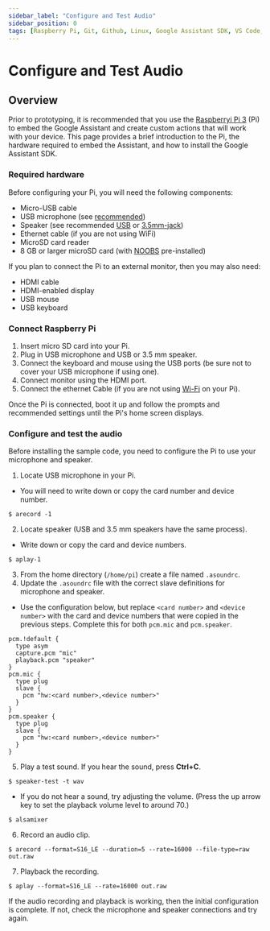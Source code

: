 ```yaml
---
sidebar_label: "Configure and Test Audio"
sidebar_position: 0
tags: [Raspberry Pi, Git, Github, Linux, Google Assistant SDK, VS Code, Google]
---
```


# Configure and Test Audio

<!-- :::note Note:

For this doc, I was the sole author. To write this Raspberry Pi configuration doc, I worked directly with Google engineers to test and configure the Pi to configuire and test the USB microphone/speaker.

The software and tools used to complete this doc can be found under **Tags** at the end of the doc.

::: -->

## Overview

Prior to prototyping, it is recommended that you use the [Raspberryi Pi 3](https://www.raspberrypi.org/products/raspberry-pi-3-model-b/)
(Pi) to embed the Google Assistant and create custom actions that will work with
your device. This page provides a brief introduction to the Pi, the hardware
required to embed the Assistant, and how to install the Google Assistant SDK.

### Required hardware

Before configuring your Pi, you will need the following components:

- Micro-USB cable
- USB microphone (see [recommended](https://www.adafruit.com/product/3367))
- Speaker (see recommended [USB](https://www.adafruit.com/products/3369) or [3.5mm-jack](https://www.sparkfun.com/products/14023))
- Ethernet cable (if you are not using WiFi)
- MicroSD card reader
- 8 GB or larger microSD card (with [NOOBS](https://www.raspberrypi.org/downloads/noobs/) pre-installed)

If you plan to connect the Pi to an external monitor, then you may also need:

- HDMI cable
- HDMI-enabled display
- USB mouse
- USB keyboard

### Connect Raspberry Pi

1. Insert micro SD card into your Pi.
2. Plug in USB microphone and USB or 3.5 mm speaker.
3. Connect the keyboard and mouse using the USB ports (be sure not to cover your
   USB microphone if using one).
4. Connect monitor using the HDMI port.
5. Connect the ethernet Cable (if you are not using [Wi-Fi](https://www.raspberrypi.org/documentation/configuration/wireless/desktop.md)
   on your Pi).

Once the Pi is connected, boot it up and follow the prompts and recommended
settings until the Pi's home screen displays.

### Configure and test the audio

Before installing the sample code, you need to configure the Pi to use your microphone and speaker.

1. Locate USB microphone in your Pi.

- You will need to write down or copy the card number and device number.

```
$ arecord -1
```

2. Locate speaker (USB and 3.5 mm speakers have the same process).

- Write down or copy the card and device numbers.

```
$ aplay-1
```

3. From the home directory (`/home/pi`) create a file named `.asoundrc`.
4. Update the `.asoundrc` file with the correct slave definitions for microphone
   and speaker.

- Use the configuration below, but replace `<card number>` and `<device number>`
  with the card and device numbers that were copied in the previous steps. Complete this for
  both `pcm.mic` and `pcm.speaker`.

```
pcm.!default {
  type asym
  capture.pcm "mic"
  playback.pcm "speaker"
}
pcm.mic {
  type plug
  slave {
    pcm "hw:<card number>,<device number>"
  }
}
pcm.speaker {
  type plug
  slave {
    pcm "hw:<card number>,<device number>"
  }
}
```

5. Play a test sound. If you hear the sound, press <b>Ctrl+C</b>.

```
$ speaker-test -t wav
```

- If you do not hear a sound, try adjusting the volume. (Press the up arrow key
  to set the playback volume level to around 70.)

```
$ alsamixer
```

6. Record an audio clip.

```
$ arecord --format=S16_LE --duration=5 --rate=16000 --file-type=raw out.raw
```

7. Playback the recording.

```
$ aplay --format=S16_LE --rate=16000 out.raw
```

If the audio recording and playback is working, then the initial configuration
is complete. If not, check the microphone and speaker connections and try
again.
